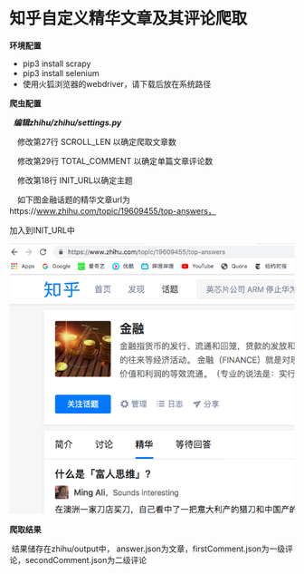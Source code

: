 # 知乎自定义精华文章及其评论爬取

**环境配置**

* pip3 install scrapy
* pip3 install selenium
* 使用火狐浏览器的webdriver，请下载后放在系统路径

**爬虫配置**

​&ensp;***编辑zhihu/zhihu/settings.py***

​&ensp;&ensp;修改第27行 SCROLL_LEN 以确定爬取文章数

​&ensp;&ensp;修改第29行 TOTAL_COMMENT 以确定单篇文章评论数

​&ensp;&ensp;修改第18行 INIT_URL以确定主题

​&ensp;&ensp;如下图金融话题的精华文章url为https://www.zhihu.com/topic/19609455/top-answers，

​加入到INIT_URL中

![image](https://github.com/heard1/ZhihuJinhua/blob/master/picture/1.png)

**爬取结果**

​	结果储存在zhihu/output中，
answer.json为文章，firstComment.json为一级评论，secondComment.json为二级评论


